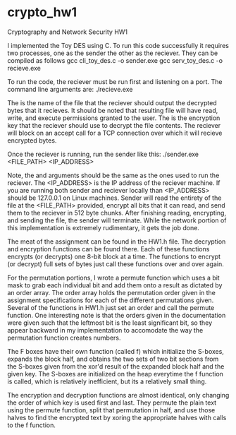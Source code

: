 # crypto_hw1
Cryptography and Network Security HW1

I implemented the Toy DES using C. To run this code successfully it requires two processes, one as the 
sender the other as the reciever. They can be compiled as follows
gcc cli_toy_des.c -o sender.exe
gcc serv_toy_des.c -o recieve.exe

To run the code, the reciever must be run first and listening on a port. The command line arguments are:
./recieve.exe <KEY> <FILENAME> <PORT>

The <FILENAME> is the name of the file that the reciever should output the decrypted bytes that it recieves. 
It should be noted that resulting file will have read, write, and execute permissions granted to the user. The 
<KEY> is the encryption key that the reciever should use to decrypt the file contents. The reciever will block 
on an accept call for a TCP connection over which it will recieve encrypted bytes.

Once the reciever is running, run the sender like this:
./sender.exe <KEY> <FILE_PATH> <IP_ADDRESS> <PORT>

Note, the <PORT> and <KEY> arguments should be the same as the ones used to run the reciever. The <IP_ADDRESS> 
is the IP address of the reciever machine. If you are running both sender and reciever locally than <IP_ADDRESS>
should be 127.0.0.1 on Linux machines.  Sender will read the entirety of the file at the <FILE_PATH> provided,
encrypt all bits that it can read, and send them to the reciever in 512 byte chunks. After finishing reading,
encrypting, and sending the file, the sender will terminate. While the network portion of this implementation is
extremely rudimentary, it gets the job done.


The meat of the assignment can be found in the HW1.h file.  The decryption and encryption functions can be found
there.  Each of these functions encrypts (or decrypts) one 8-bit block at a time.  The functions to encrypt (or 
decrypt) full sets of bytes just call these functions over and over again.

For the permutation portions, I wrote a permute function which uses a bit mask to grab each individual bit and add 
them onto a result as dictated by an order array. The order array holds the permutation order given in the assignment
specifications for each of the different permutations given. Several of the functions in HW1.h just set an order 
and call the permute function.  One interesting note is that the orders given in the documentation were given such
that the leftmost bit is the least significant bit, so they appear backward in my implementation to accomodate the 
way the permutation function creates numbers.  

The F boxes have their own function (called f) which initialize the S-boxes, expands the block half, and obtains
the two sets of two bit sections from the S-boxes given from the xor'd result of the expanded block half and 
the given key. The S-boxes are initialized on the heap everytime the f function is called, which is relatively 
inefficient, but its a relatively small thing.

The encryption and decryption functions are almost identical, only changing the order of which key is used first
and last.  They permute the plain text using the permute function, split that permutation in half, and use those 
halves to find the encrypted text by xoring the appropriate halves with calls to the f function.
